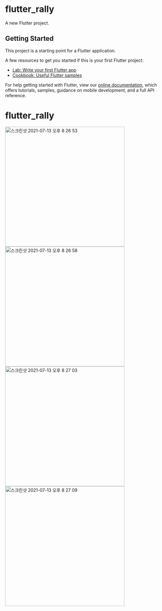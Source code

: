 # flutter_rally

A new Flutter project.

## Getting Started

This project is a starting point for a Flutter application.

A few resources to get you started if this is your first Flutter project:

- [Lab: Write your first Flutter app](https://flutter.dev/docs/get-started/codelab)
- [Cookbook: Useful Flutter samples](https://flutter.dev/docs/cookbook)

For help getting started with Flutter, view our
[online documentation](https://flutter.dev/docs), which offers tutorials,
samples, guidance on mobile development, and a full API reference.
# flutter_rally


<img width="385" alt="스크린샷 2021-07-13 오후 8 26 53" src="https://user-images.githubusercontent.com/80811515/125444185-0b656077-0ccd-4d02-b7d2-81530ccd8604.png">
<img width="385" alt="스크린샷 2021-07-13 오후 8 26 58" src="https://user-images.githubusercontent.com/80811515/125444198-1eb833c1-b33c-4d53-8424-08a78d1bf384.png">
<img width="385" alt="스크린샷 2021-07-13 오후 8 27 03" src="https://user-images.githubusercontent.com/80811515/125444203-6b3d301c-dc10-4cf9-94fa-65611bc0e1c8.png">
<img width="385" alt="스크린샷 2021-07-13 오후 8 27 09" src="https://user-images.githubusercontent.com/80811515/125444208-034f8ef3-f26c-4e0a-bb38-fae929606dc9.png">

